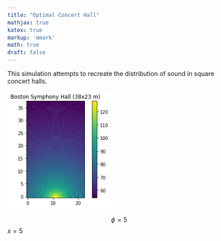 ```yaml
---
title: "Optimal Concert Hall"
mathjax: true
katex: true
markup: 'mmark'
math: true
draft: false
---
```


This simulation attempts to recreate the distribution of sound in square concert halls. 

![asfasdfa](/acoustics_BSH.png#center)

$$\phi = 5$$
$x = 5$
